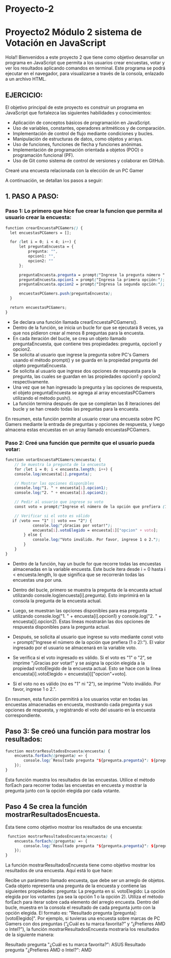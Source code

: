 # Proyecto-2

# Proyecto2 Módulo 2 sistema de Votación en JavaScript
Hola!! Bienvenidos a este proyecto 2 que tiene como objetivo desarrollar un programa en JavaScript que permita a los usuarios crear encuestas, votar y ver los resultados aplicando comandos en terminal. Este programa se podrá ejecutar en el navegador, para visualizarse a través de la consola, enlazado a un archivo HTML.


## EJERCICIO:
El objetivo principal de este proyecto es construir un programa en JavaScript que fortalezca las siguientes habilidades y conocimientos:

- Aplicación de conceptos básicos de programación en JavaScript.
- Uso de variables, constantes, operadores aritméticos y de comparación.
- Implementación de control de flujo mediante condiciones y bucles.
- Manipulación de estructuras de datos, como objetos y arrays.
- Uso de funciones, funciones de flecha y funciones anónimas.
- Implementación de programación orientada a objetos (POO) o programación funcional (PF).
- Uso de Git como sistema de control de versiones y colaborar en GitHub.


Crearé una encuesta relacionada con la elección de un PC Gamer

A continuación, se detallan los pasos a seguir:

## 1. PASO A PASO:
### Paso 1: Lo primero que hice fue crear la funcion que permita al usuario crear la encuesta:

  ```scss
  function crearEncuestaPCGamers() {
    let encuestasPCGamers = [];

    for (let i = 0; i < 4; i++) {
        let preguntaEncuesta = {
            pregunta: "",
            opcion1: "",
            opcion2: ""
        };

        preguntaEncuesta.pregunta = prompt("Ingrese la pregunta número " + (i + 1) + " sobre marcas de PC Gamers:");
        preguntaEncuesta.opcion1 = prompt("Ingresa la primera opción:");
        preguntaEncuesta.opcion2 = prompt("Ingresa la segunda opción:");

        encuestasPCGamers.push(preguntaEncuesta);
    }

    return encuestasPCGamers;
}
  ```

- Se declara una función llamada crearEncuestaPCGamers().
- Dentro de la función, se inicia un bucle for que se ejecutará 8 veces, ya que nos pidieron crear al menos 8 preguntas para la encuesta.
- En cada iteración del bucle, se crea un objeto llamado preguntaEncuesta, que contiene tres propiedades: pregunta, opcion1 y opcion2.
- Se solicita al usuario que ingrese la pregunta sobre PC's Gamers usando el método prompt() y se guarda en la propiedad pregunta del objeto preguntaEncuesta.
- Se solicita al usuario que ingrese dos opciones de respuesta para la pregunta, las cuales se guardan en las propiedades opcion1 y opcion2 respectivamente.
- Una vez que se han ingresado la pregunta y las opciones de respuesta, el objeto preguntaEncuesta se agrega al array encuestasPCGamers utilizando el método push().
- La función termina después de que se completan las 8 iteraciones del bucle y se han creado todas las preguntas para la encuesta.
  
En resumen, esta función permite al usuario crear una encuesta sobre PC Gamers mediante la entrada de preguntas y opciones de respuesta, y luego almacena estas encuestas en un array llamado encuestasPCGamers.

  
### Paso 2: Creé una función que permite que el usuario pueda votar:

```scss
function votarEncuestaPCGamers(encuesta) {
    // Se muestra la pregunta de la encuesta
    for (let i = 0; i < encuesta.length; i++) {
    console.log(encuesta[i].pregunta);

    // Mostrar las opciones disponibles
    console.log("1. " + encuesta[i].opcion1);
    console.log("2. " + encuesta[i].opcion2);

    // Pedir al usuario que ingrese su voto
    const voto = prompt("Ingrese el número de la opción que prefiera (1 o 2):");

    // Verificar si el voto es válido
   if (voto === "1" || voto === "2") {
            console.log("¡Gracias por votar!");
            encuesta[i].votoElegido = encuesta[i]["opcion" + voto];
        } else {
            console.log("Voto inválido. Por favor, ingrese 1 o 2.");
        }
    }
}
  ```

- Dentro de la función, hay un bucle for que recorre todas las encuestas almacenadas en la variable encuesta. Este bucle itera desde i = 0 hasta i < encuesta.length, lo que significa que se recorrerán todas las encuestas una por una.

- Dentro del bucle, primero se muestra la pregunta de la encuesta actual utilizando console.log(encuesta[i].pregunta). Esto imprimirá en la consola la pregunta de la encuesta actual.

- Luego, se muestran las opciones disponibles para esa pregunta utilizando console.log("1. " + encuesta[i].opcion1) y console.log("2. " + encuesta[i].opcion2). Estas líneas mostrarán las dos opciones de respuesta disponibles para la pregunta actual.

- Después, se solicita al usuario que ingrese su voto mediante const voto = prompt("Ingrese el número de la opción que prefiera (1 o 2):"). El valor ingresado por el usuario se almacenará en la variable voto.

- Se verifica si el voto ingresado es válido. Si el voto es "1" o "2", se imprime "¡Gracias por votar!" y se asigna la opción elegida a la propiedad votoElegido de la encuesta actual. Esto se hace con la línea encuesta[i].votoElegido = encuesta[i]["opcion"+voto].

- Si el voto no es válido (no es "1" ni "2"), se imprime "Voto inválido. Por favor, ingrese 1 o 2.".

 En resumen, esta función permitirá a los usuarios votar en todas las encuestas almacenadas en encuesta, mostrando cada pregunta y sus opciones de respuesta, y registrando el voto del usuario en la encuesta correspondiente.


##  Paso 3: Se creó una función para mostrar los resultados:

```scss
function mostrarResultadosEncuesta(encuesta) {
    encuesta.forEach((pregunta) => {
        console.log(`Resultado pregunta "${pregunta.pregunta}": ${pregunta.votoElegido}`);
    });
}
  ```
Esta función muestra los resultados de las encuestas. Utilice el método forEach para recorrer todas las encuestas en encuesta y mostrar la pregunta junto con la opción elegida por cada votante.

##  Paso 4 Se crea la función mostrarResultadosEncuesta.
Ésta tiene como objetivo mostrar los resultados de una encuesta:

```scss
 function mostrarResultadosEncuesta(encuesta) {
    encuesta.forEach((pregunta) => {
        console.log(`Resultado pregunta "${pregunta.pregunta}": ${pregunta.votoElegido}`);
    });
}

  ```
La función mostrarResultadosEncuesta tiene como objetivo mostrar los resultados de una encuesta. Aquí está lo que hace:

Recibe un parámetro llamado encuesta, que debe ser un arreglo de objetos. Cada objeto representa una pregunta de la encuesta y contiene las siguientes propiedades:
pregunta: La pregunta en sí.
votoElegido: La opción elegida por los votantes (ya sea la opción 1 o la opción 2).
Utiliza el método forEach para iterar sobre cada elemento del arreglo encuesta.
Dentro del bucle, muestra en la consola el resultado de cada pregunta junto con la opción elegida. El formato es: "Resultado pregunta [pregunta]: [votoElegido]".
Por ejemplo, si tuvieras una encuesta sobre marcas de PC Gamers con dos preguntas (“¿Cuál es tu marca favorita?” y “¿Prefieres AMD o Intel?”), la función mostrarResultadosEncuesta mostraría los resultados de la siguiente manera:

Resultado pregunta "¿Cuál es tu marca favorita?": ASUS
Resultado pregunta "¿Prefieres AMD o Intel?": AMD
